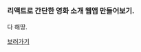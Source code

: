 ### 리액트로 간단한 영화 소개 웹앱 만들어보기. 

다 해땅. 

[보러가기](https://s3.ap-northeast-2.amazonaws.com/react-movie-webapp/index.html)